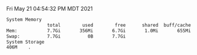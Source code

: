 Fri May 21 04:54:32 PM MDT 2021
```bash
System Memory
               total        used        free      shared  buff/cache   available
Mem:           7.7Gi       356Mi       6.7Gi       1.0Mi       655Mi       7.1Gi
Swap:          7.7Gi          0B       7.7Gi
System Storage
406M	.
```
```bash
